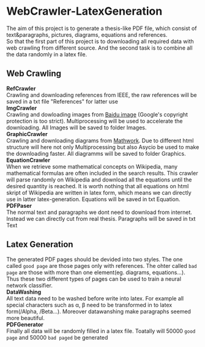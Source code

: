 # WebCrawler-LatexGeneration
The aim of this project is to generate a thesis-like PDF file, which consist of text&paragraphs, pictures, diagrams, equations and references.  
So that the first part of this project is to downloading all required data with web crawling from different source.
And the second task is to combine all the data randomly in a latex file.  
## Web Crawling
**RefCrawler**  
Crawling and downloading references from IEEE, the raw references will be saved in a txt file "References" for latter use  
**ImgCrawler**  
Crawling and dowloading images from [Baidu image](image.baidu.com) (Google's copyright protection is too strict). Multiprocessing will be used to accelerate the downloading. All Images will be saved to folder Images.  
**GraphicCrawler**  
Crawling and downloading diagrams from [Mathwork](https://www.mathworks.com/help/matlab/graphics.html). Due to different html structure will here not only Multiprocessing but also Asycio be used to make the downloading faster.  All diagramms will be saved to folder Graphics.  
**EquationCrawler**  
When we retrieve some mathematical concepts on Wikipedia, many mathematical formulas are often included in the search results. This crawler will parse randomly on Wikipedia and download all the equations until the desired quantity is reached. It is worth nothing that all equations on html skript of Wikipedia are written in latex form, which means we can directly use in latter latex-generation. Equations will be saved in txt Equation.  
**PDFPaser**  
The normal text and paragraphs we dont need to download from internet. Instead we can directly cut from real thesis. Paragraphs will be saved in txt Text  
## Latex Generation  
The generated PDF pages should be devided into two styles. The one called `good page` are those pages only with references. The ohter called `bad page` are those with more than one element(eg. diagrams, equations...). Thus these two different types of pages can be used to train a neural network classifier.  
**DataWashing**  
All text data need to be washed before write into latex. For example all special characters such as α, β need to be transformed in to latex form(/Alpha, /Beta...). Moreover datawanshing make paragraphs seemed more beautiful.  
**PDFGenerator**  
Finally all data will be randomly filled in a latex file. Toatally will 50000 `good page` and 50000 `bad paged` be generated
